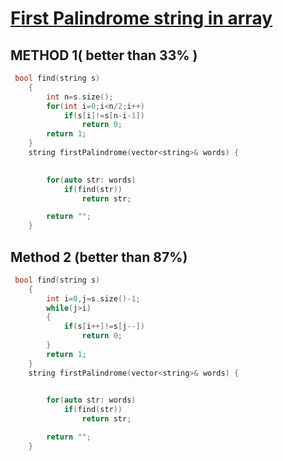 <h1><a href="https://leetcode.com/problems/find-first-palindromic-string-in-the-array/description/" target="_blank">First Palindrome string in array</a></h1>


## METHOD 1( better than 33% )
```cpp
 bool find(string s)
    {
        int n=s.size();
        for(int i=0;i<n/2;i++)
            if(s[i]!=s[n-i-1])
                return 0;
        return 1;
    }
    string firstPalindrome(vector<string>& words) {
        

        for(auto str: words)
            if(find(str))
                return str;

        return "";
    }
```

## Method 2 (better than 87%)
```cpp
 bool find(string s)
    {
        int i=0,j=s.size()-1;
        while(j>i)
        {
            if(s[i++]!=s[j--])
                return 0;
        }
        return 1;
    }
    string firstPalindrome(vector<string>& words) {
        

        for(auto str: words)
            if(find(str))
                return str;

        return "";
    }
```